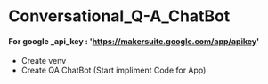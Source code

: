 # Conversational_Q-A_ChatBot


#### For google _api_key : 'https://makersuite.google.com/app/apikey'


- Create venv
- Create QA ChatBot (Start impliment Code for App)